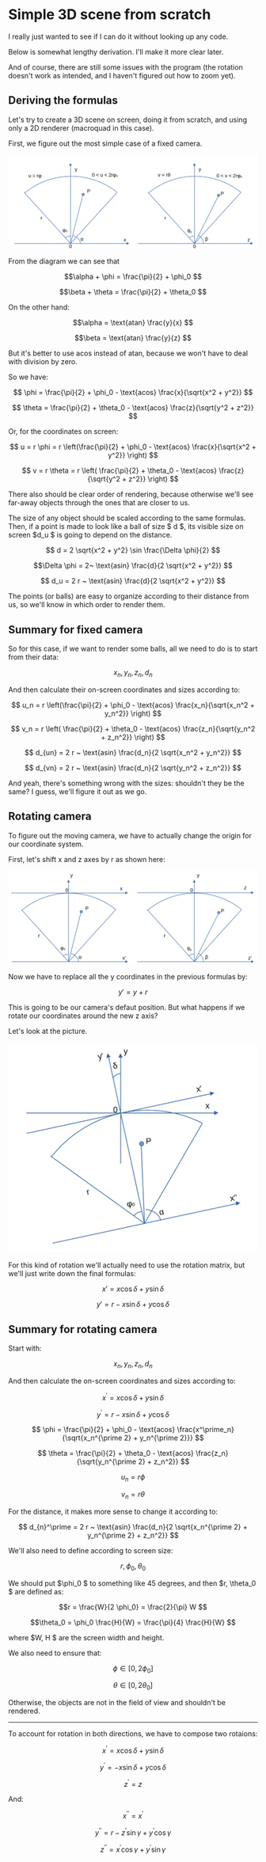 # Simple 3D scene from scratch

I really just wanted to see if I can do it without looking up any code.

Below is somewhat lengthy derivation. I'll make it more clear later. 

And of course, there are still some issues with the program (the rotation doesn't work as intended, and I haven't figured out how to zoom yet).

## Deriving the formulas

Let's try to create a 3D scene on screen, doing it from scratch, and using only a 2D renderer (macroquad in this case).

First, we figure out the most simple case of a fixed camera.

![Projection scheme](./images/Diagram1.png)

From the diagram we can see that

$$\alpha + \phi = \frac{\pi}{2} + \phi_0 $$

$$\beta + \theta = \frac{\pi}{2} + \theta_0 $$

On the other hand:

$$\alpha = \text{atan} \frac{y}{x} $$

$$\beta = \text{atan} \frac{y}{z} $$

But it's better to use acos instead of atan, because we won't have to deal with division by zero.

So we have:

$$ \phi = \frac{\pi}{2} + \phi_0 - \text{acos} \frac{x}{\sqrt{x^2 + y^2}} $$

$$ \theta = \frac{\pi}{2} + \theta_0 - \text{acos} \frac{z}{\sqrt{y^2 + z^2}} $$

Or, for the coordinates on screen:

$$ u = r \phi = r \left(\frac{\pi}{2} + \phi_0 - \text{acos} \frac{x}{\sqrt{x^2 + y^2}} \right) $$

$$ v = r \theta = r \left( \frac{\pi}{2} + \theta_0 - \text{acos} \frac{z}{\sqrt{y^2 + z^2}} \right) $$

There also should be clear order of rendering, because otherwise we'll see far-away objects through the ones that are closer to us.

The size of any object should be scaled according to the same formulas. Then, if a point is made to look like a ball of size \$ d $, its visible size on screen \$d_u $ is going to depend on the distance.

$$ d = 2 \sqrt{x^2 + y^2} \sin \frac{\Delta \phi}{2} $$

$$\Delta \phi = 2~ \text{asin} \frac{d}{2 \sqrt{x^2 + y^2}} $$

$$ d_u = 2 r ~ \text{asin} \frac{d}{2 \sqrt{x^2 + y^2}} $$

The points (or balls) are easy to organize according to their distance from us, so we'll know in which order to render them.

## Summary for fixed camera

So for this case, if we want to render some balls, all we need to do is to start from their data:

$$ x_n, y_n, z_n, d_n $$

And then calculate their on-screen coordinates and sizes according to:

$$ u_n = r \left(\frac{\pi}{2} + \phi_0 - \text{acos} \frac{x_n}{\sqrt{x_n^2 + y_n^2}} \right) $$

$$ v_n = r \left( \frac{\pi}{2} + \theta_0 - \text{acos} \frac{z_n}{\sqrt{y_n^2 + z_n^2}} \right) $$

$$ d_{un} = 2 r ~ \text{asin} \frac{d_n}{2 \sqrt{x_n^2 + y_n^2}} $$

$$ d_{vn} = 2 r ~ \text{asin} \frac{d_n}{2 \sqrt{y_n^2 + z_n^2}} $$

And yeah, there's something wrong with the sizes: shouldn't they be the same? I guess, we'll figure it out as we go.

## Rotating camera

To figure out the moving camera, we have to actually change the origin for our coordinate system. 

First, let's shift x and z axes by r as shown here:

![Projection scheme](./images/Diagram2.png)

Now we have to replace all the y coordinates in the previous formulas by:

 $$y' = y + r $$

 This is going to be our camera's defaut position. But what happens if we rotate our coordinates around the new z axis?

 Let's look at the picture. 
 
 ![Projection scheme](./images/Diagram3.png)
 
 For this kind of rotation we'll actually need to use the rotation matrix, but we'll just write down the final formulas:

 $$x' =  x \cos \delta + y \sin \delta $$

 $$y' =  r - x \sin \delta + y \cos \delta $$

## Summary for rotating camera

Start with:

$$ x_n, y_n, z_n, d_n $$

And then calculate the on-screen coordinates and sizes according to:

 $$x^\prime =  x \cos \delta + y \sin \delta $$

 $$y^\prime =  r -x \sin \delta + y \cos \delta $$

 $$ \phi = \frac{\pi}{2} + \phi_0 - \text{acos} \frac{x^\prime_n}{\sqrt{x_n^{\prime 2} + y_n^{\prime 2}}} $$

$$ \theta = \frac{\pi}{2} + \theta_0 - \text{acos} \frac{z_n}{\sqrt{y_n^{\prime 2} + z_n^2}} $$

$$ u_n = r \phi $$

$$ v_n = r \theta $$

For the distance, it makes more sense to change it according to:

$$ d_{n}^\prime = 2 r ~ \text{asin} \frac{d_n}{2 \sqrt{x_n^{\prime 2} + y_n^{\prime 2} + z_n^2}} $$

We'll also need to define according to screen size:

$$r, \phi_0, \theta_0 $$

We should put \$\phi_0 $ to something like 45 degrees, and then \$r, \theta_0 $ are defined as:

$$r = \frac{W}{2 \phi_0} = \frac{2}{\pi} W $$

$$\theta_0 = \phi_0 \frac{H}{W} = \frac{\pi}{4} \frac{H}{W} $$

where \$W, H $ are the screen width and height.

We also need to ensure that:

$$ \phi \in [0, 2\phi_0] $$

$$ \theta \in [0, 2\theta_0] $$

Otherwise, the objects are not in the field of view and shouldn't be rendered.

---

To account for rotation in both directions, we have to compose two rotaions:

$$x^\prime =  x \cos \delta + y \sin \delta $$

 $$y^\prime =  -x \sin \delta + y \cos \delta $$

 $$z^\prime = z $$

 And:

 $$x^{\prime \prime} =  x^\prime$$

 $$y^{\prime \prime} =  r -z^\prime \sin \gamma + y^\prime \cos \gamma $$

 $$z^{\prime \prime} = x^\prime \cos \gamma + y^\prime \sin \gamma $$


